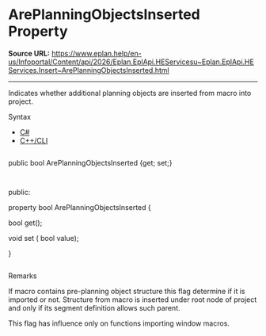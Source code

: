# ArePlanningObjectsInserted Property

**Source URL:** https://www.eplan.help/en-us/Infoportal/Content/api/2026/Eplan.EplApi.HEServicesu~Eplan.EplApi.HEServices.Insert~ArePlanningObjectsInserted.html

---

Indicates whether additional planning objects are inserted from macro into project.

Syntax

- [C#](#i-syntax-CS)
- [C++/CLI](#i-syntax-CPP2005)

```
```
public bool ArePlanningObjectsInserted {get; set;}
```
```

```
```
public:

property bool ArePlanningObjectsInserted {

   bool get();

   void set (    bool value);

}
```
```

Remarks

If macro contains pre-planning object structure this flag determine if it is imported or not. Structure from macro is inserted under root node of project and only if its segment definition allows such parent.

This flag has influence only on functions importing window macros.
